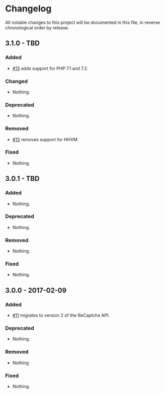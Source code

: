 # Changelog

All notable changes to this project will be documented in this file, in reverse chronological order by release.

## 3.1.0 - TBD

### Added

- [#13](https://github.com/zendframework/ZendService_ReCaptcha/pull/13) adds support for PHP 7.1 and 7.2.

### Changed

- Nothing.

### Deprecated

- Nothing.

### Removed

- [#13](https://github.com/zendframework/ZendService_ReCaptcha/pull/13) removes support for HHVM.

### Fixed

- Nothing.

## 3.0.1 - TBD

### Added

- Nothing.

### Deprecated

- Nothing.

### Removed

- Nothing.

### Fixed

- Nothing.

## 3.0.0 - 2017-02-09

### Added

- [#11](https://github.com/zendframework/ZendService_ReCaptcha/pull/11) migrates to
  version 2 of the ReCaptcha API.

### Deprecated

- Nothing.

### Removed

- Nothing

### Fixed

- Nothing.
